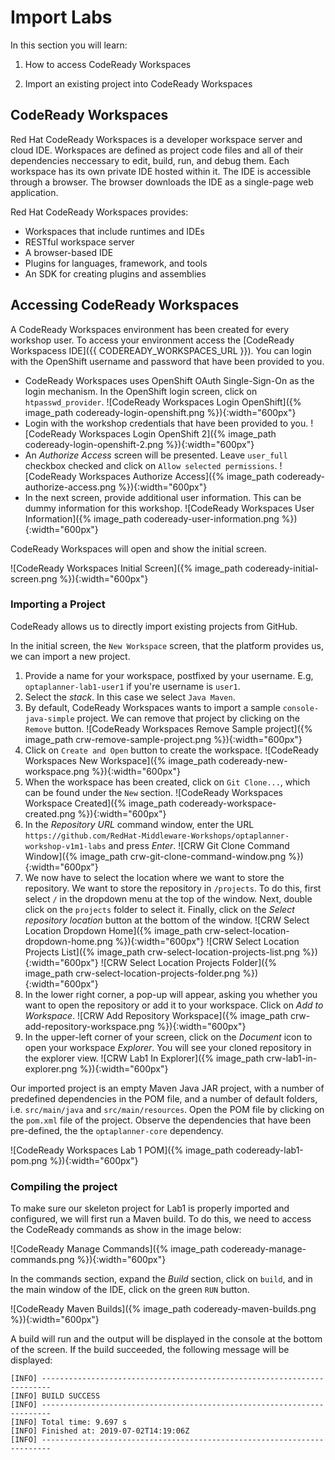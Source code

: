
# Import Labs

In this section you will learn:

1. How to access CodeReady Workspaces

2. Import an existing project into CodeReady Workspaces


## CodeReady Workspaces

Red Hat CodeReady Workspaces is a developer workspace server and cloud IDE. Workspaces are defined as project code files and all of their dependencies neccessary to edit, build, run, and debug them. Each workspace has its own private IDE hosted within it. The IDE is accessible through a browser. The browser downloads the IDE as a single-page web application.

Red Hat CodeReady Workspaces provides:

- Workspaces that include runtimes and IDEs
- RESTful workspace server
- A browser-based IDE
- Plugins for languages, framework, and tools
- An SDK for creating plugins and assemblies



## Accessing CodeReady Workspaces

A CodeReady Workspaces environment has been created for every workshop user. To access your environment access the [CodeReady Workspacess IDE]({{ CODEREADY_WORKSPACES_URL }}). You can login with the OpenShift username and password that have been provided to you.

- CodeReady Workspaces uses OpenShift OAuth Single-Sign-On as the login mechanism. In the OpenShift login screen, click on `htpasswd_provider`.
    ![CodeReady Workspaces Login OpenShift]({% image_path codeready-login-openshift.png %}){:width="600px"}
- Login with the workshop credentials that have been provided to you.
    ![CodeReady Workspaces Login OpenShift 2]({% image_path codeready-login-openshift-2.png %}){:width="600px"}
- An _Authorize Access_ screen will be presented. Leave `user_full` checkbox checked and click on `Allow selected permissions`.
    ![CodeReady Workspaces Authorize Access]({% image_path codeready-authorize-access.png %}){:width="600px"}
- In the next screen, provide additional user information. This can be dummy information for this workshop.
    ![CodeReady Workspaces User Information]({% image_path codeready-user-information.png %}){:width="600px"}

CodeReady Workspaces will open and show the initial screen.

![CodeReady Workspaces Initial Screen]({% image_path codeready-initial-screen.png %}){:width="600px"}


### Importing a Project

CodeReady allows us to directly import existing projects from GitHub.

In the initial screen, the `New Workspace` screen, that the platform provides us, we can import a new project.

1. Provide a name for your workspace, postfixed by your username. E.g, `optaplanner-lab1-user1` if you're username is `user1`.
2. Select the _stack_. In this case we select `Java Maven`.
3. By default, CodeReady Workspaces wants to import a sample `console-java-simple` project. We can remove that project by clicking on the `Remove` button.
    ![CodeReady Workspaces Remove Sample project]({% image_path crw-remove-sample-project.png %}){:width="600px"}
4. Click on `Create and Open` button to create the workspace.
    ![CodeReady Workspaces New Workspace]({% image_path codeready-new-workspace.png %}){:width="600px"}
5. When the workspace has been created, click on `Git Clone...`, which can be found under the `New` section.
    ![CodeReady Workspaces Workspace Created]({% image_path codeready-workspace-created.png %}){:width="600px"}
6. In the _Repository URL_ command window, enter the URL `https://github.com/RedHat-Middleware-Workshops/optaplanner-workshop-v1m1-labs` and press _Enter_.
    ![CRW Git Clone Command Window]({% image_path crw-git-clone-command-window.png %}){:width="600px"}
7. We now have to select the location where we want to store the repository. We want to store the repository in `/projects`. To do this, first select `/` in the dropdown menu at the top of the window. Next, double click on the `projects` folder to select it. Finally, click on the _Select repository location_ button at the bottom of the window.
    ![CRW Select Location Dropdown Home]({% image_path crw-select-location-dropdown-home.png %}){:width="600px"}
    ![CRW Select Location Projects List]({% image_path crw-select-location-projects-list.png %}){:width="600px"}
    ![CRW Select Location Projects Folder]({% image_path crw-select-location-projects-folder.png %}){:width="600px"}
7. In the lower right corner, a pop-up will appear, asking you whether you want to open the repository or add it to your workspace. Click on _Add to Workspace_.
    ![CRW Add Repository Workspace]({% image_path crw-add-repository-workspace.png %}){:width="600px"}
8. In the upper-left corner of your screen, click on the _Document_ icon to open your workspace _Explorer_. You will see your cloned repository in the explorer view.
    ![CRW Lab1 In Explorer]({% image_path crw-lab1-in-explorer.png %}){:width="600px"}


Our imported project is an empty Maven Java JAR project, with a number of predefined dependencies in the POM file, and a number of default folders, i.e. `src/main/java` and `src/main/resources`. Open the POM file by clicking on the `pom.xml` file of the project. Observe the dependencies that have been pre-defined, the the `optaplanner-core` dependency.

![CodeReady Workspaces Lab 1 POM]({% image_path codeready-lab1-pom.png %}){:width="600px"}


### Compiling the project

To make sure our skeleton project for Lab1 is properly imported and configured, we will first run a Maven build. To do this, we need to access the CodeReady commands as show in the image below:

![CodeReady Manage Commands]({% image_path codeready-manage-commands.png %}){:width="600px"}

In the commands section, expand the _Build_ section, click on `build`, and in the main window of the IDE, click on the green `RUN` button.

![CodeReady Maven Builds]({% image_path codeready-maven-builds.png %}){:width="600px"}

A build will run and the output will be displayed in the console at the bottom of the screen. If the build succeeded, the following message will be displayed:
```
[INFO] ------------------------------------------------------------------------
[INFO] BUILD SUCCESS
[INFO] ------------------------------------------------------------------------
[INFO] Total time: 9.697 s
[INFO] Finished at: 2019-07-02T14:19:06Z
[INFO] ------------------------------------------------------------------------
```

